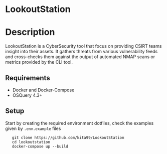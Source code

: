 # LookoutStation

# Description
LookoutStation is a CyberSecurity tool that focus on providing CSIRT teams insight into their assets. It gathers threats from various vulnerability feeds and cross-checks them against the output of automated NMAP scans or metrics provided by the CLI tool. 


## Requirements

 - Docker and Docker-Compose
 - OSQuery 4.3+

## Setup

Start by creating the required environment dotfiles, check the examples given by `.env.example` files

```
   git clone https://github.com/kita99/LookoutStation
   cd lookoutstation
   docker-compose up --build
```
